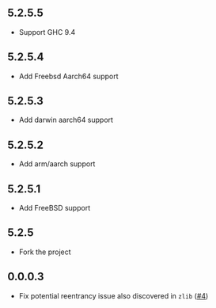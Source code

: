 ## 5.2.5.5

* Support GHC 9.4

## 5.2.5.4

* Add Freebsd Aarch64 support

## 5.2.5.3

* Add darwin aarch64 support

## 5.2.5.2

* Add arm/aarch support

## 5.2.5.1

* Add FreeBSD support

## 5.2.5

* Fork the project

## 0.0.0.3

* Fix potential reentrancy issue also discovered in `zlib` ([#4](https://github.com/hvr/lzma/issues/4))
